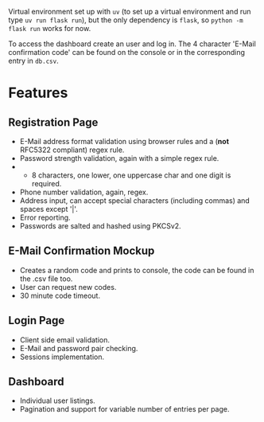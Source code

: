 Virtual environment set up with `uv` (to set up a virtual environment and run type `uv run flask run`), but the only dependency is `flask`, so `python -m flask run` works for now.

To access the dashboard create an user and log in. The 4 character 'E-Mail confirmation code' can be found on the console or in the corresponding entry in `db.csv`.

# Features
## Registration Page
- E-Mail address format validation using browser rules and a (**not** RFC5322 compliant) regex rule.
- Password strength validation, again with a simple regex rule.
- - 8 characters, one lower, one uppercase char and one digit is required.
- Phone number validation, again, regex.
- Address input, can accept special characters (including commas) and spaces except '|'.
- Error reporting.
- Passwords are salted and hashed using PKCSv2.

## E-Mail Confirmation Mockup
- Creates a random code and prints to console, the code can be found in the .csv file too.
- User can request new codes.
- 30 minute code timeout.

## Login Page
- Client side email validation.
- E-Mail and password pair checking.
- Sessions implementation.

## Dashboard
- Individual user listings.
- Pagination and support for variable number of entries per page.
